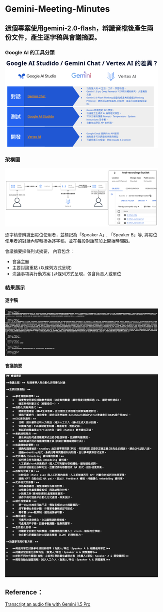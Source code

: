 # Gemini-Meeting-Minutes
## 這個專案使用gemini-2.0-flash，辨識音檔後產生兩份文件，產生逐字稿與會議摘要。

### Google AI 的工具分類
![Google AI 的工具分類](https://github.com/tt5888/Gemini-Meeting-Minutes/blob/main/Google%20AIs.png?raw=true)

### 架構圖
![架構圖](https://github.com/tt5888/Gemini-Meeting-Minutes/blob/main/Architecture%20diagram.png?raw=true)



逐字稿會辨識出每位使用者，並標記為「Speaker A」, 「Speaker B」等, 將每位使用者的對話內容轉換為逐字稿，並在每段對話前加上開始時間戳。


會議摘要採條列式摘要，
內容包含：
- 會議主題
- 主要討論重點 (以條列方式呈現)
- 決議事項與行動方案 (以條列方式呈現，包含負責人或單位


### 結果展示
#### 逐字稿
![逐字稿](https://github.com/tt5888/Gemini-Meeting-Minutes/blob/main/Dr.%20Chen_transcript.png?raw=true)

#### 會議摘要
![會議摘要](https://github.com/tt5888/Gemini-Meeting-Minutes/blob/main/Dr.%20Chen_summary.png?raw=true)

## Reference：
[Transcript an audio file with Gemini 1.5 Pro](https://cloud.google.com/vertex-ai/generative-ai/docs/samples/generativeaionvertexai-gemini-audio-transcription#generativeaionvertexai_gemini_audio_transcription-python)
